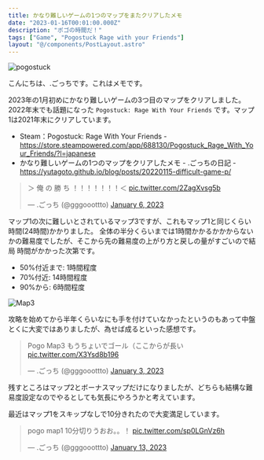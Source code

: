 ```yaml
---
title: かなり難しいゲームの1つのマップをまたクリアしたメモ
date: "2023-01-16T00:01:00.000Z"
description: "ポゴの時間だ！"
tags: ["Game", "Pogostuck Rage with your Friends"]
layout: "@/components/PostLayout.astro"
---
```


![pogostuck](/blog/assets/images/posts/20230116-pogostuck-map3/pogostuck.jpg)

こんにちは、.ごっちです。これはメモです。

2023年の1月初めにかなり難しいゲームの3つ目のマップをクリアしました。 2022年末でも話題になった `Pogostuck: Rage With Your Friends` です。マップ1は2021年末にクリアしています。

- Steam：Pogostuck: Rage With Your Friends - https://store.steampowered.com/app/688130/Pogostuck_Rage_With_Your_Friends/?l=japanese
- かなり難しいゲームの1つのマップをクリアしたメモ - .ごっちの日記 - https://yutagoto.github.io/blog/posts/20220115-difficult-game-p/

<blockquote class="twitter-tweet"><p lang="ja" dir="ltr">＞ 俺 の 勝 ち ！！！！！！！＜ <a href="https://t.co/2ZagXvsg5b">pic.twitter.com/2ZagXvsg5b</a></p>&mdash; .ごっち (@gggooottto) <a href="https://twitter.com/gggooottto/status/1611306698211479552?ref_src=twsrc%5Etfw">January 6, 2023</a></blockquote>

マップ1の次に難しいとされているマップ3ですが、これもマップ1と同じくらい時間(24時間)かかりました。
全体の半分くらいまでは1時間かかるかかからないかの難易度でしたが、そこから先の難易度の上がり方と戻しの量がすごいので結局 時間がかかった次第です。

- 50%付近まで: 1時間程度
- 70%付近: 14時間程度
- 90%から: 6時間程度

![Map3](/blog/assets/images/posts/20230116-pogostuck-map3/map3.jpg)

攻略を始めてから半年くらいなにも手を付けていなかったというのもあって中盤とくに大変ではありましたが、為せば成るといった感想です。

<blockquote class="twitter-tweet"><p lang="ja" dir="ltr">Pogo Map3 もうちょいでゴール（ここからが長い <a href="https://t.co/X3Ysd8b196">pic.twitter.com/X3Ysd8b196</a></p>&mdash; .ごっち (@gggooottto) <a href="https://twitter.com/gggooottto/status/1610251857938767875?ref_src=twsrc%5Etfw">January 3, 2023</a></blockquote>

残すところはマップ2とボーナスマップだけになりましたが、どちらも結構な難易度設定なのでやるとしても気長にやろうかと考えています。

最近はマップ1をスキップなしで10分きれたので大変満足しています。

<blockquote class="twitter-tweet"><p lang="ja" dir="ltr">pogo map1 10分切りうおお。。！ <a href="https://t.co/sp0LGnVz6h">pic.twitter.com/sp0LGnVz6h</a></p>&mdash; .ごっち (@gggooottto) <a href="https://twitter.com/gggooottto/status/1613881669223874566?ref_src=twsrc%5Etfw">January 13, 2023</a></blockquote>
